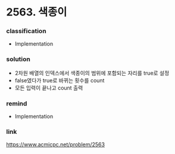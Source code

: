 # 2563. 색종이

### classification
* Implementation

### solution
* 2차원 배열의 인덱스에서 색종이의 범위에 포함되는 자리를 true로 설정
* false였다가 true로 바뀌는 횟수를 count
* 모든 입력이 끝나고 count 출력

### remind
* Implementation

### link
https://www.acmicpc.net/problem/2563
